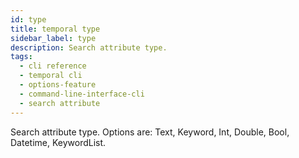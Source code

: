 ```yaml
---
id: type
title: temporal type
sidebar_label: type
description: Search attribute type.
tags:
  - cli reference
  - temporal cli
  - options-feature
  - command-line-interface-cli
  - search attribute
---
```


Search attribute type.
Options are: Text, Keyword, Int, Double, Bool, Datetime, KeywordList.
